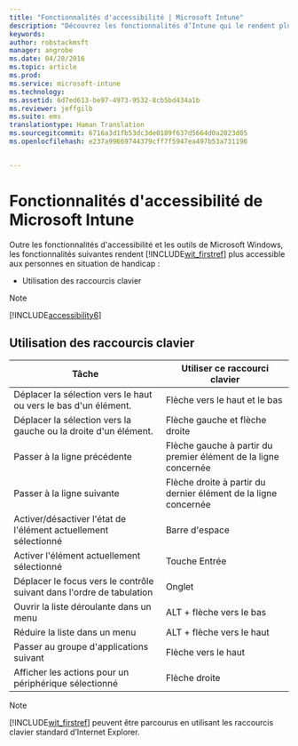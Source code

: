 ```yaml
---
title: "Fonctionnalités d'accessibilité | Microsoft Intune"
description: "Découvrez les fonctionnalités d’Intune qui le rendent plus accessible aux personnes handicapées."
keywords: 
author: robstackmsft
manager: angrobe
ms.date: 04/28/2016
ms.topic: article
ms.prod: 
ms.service: microsoft-intune
ms.technology: 
ms.assetid: 6d7ed613-be97-4973-9532-8cb5bd434a1b
ms.reviewer: jeffgilb
ms.suite: ems
translationtype: Human Translation
ms.sourcegitcommit: 6716a3d1fb53dc3de0189f637d5664d0a2023d05
ms.openlocfilehash: e237a99669744379cff7f5947ea497b53a731196


---
```


# Fonctionnalités d'accessibilité de Microsoft Intune
Outre les fonctionnalités d'accessibilité et les outils de Microsoft Windows, les fonctionnalités suivantes rendent [!INCLUDE[wit_firstref](./includes/wit_firstref_md.md)] plus accessible aux personnes en situation de handicap :

-   Utilisation des raccourcis clavier

> [!NOTE]
> [!INCLUDE[accessibility6](./includes/accessibility6_md.md)]

## Utilisation des raccourcis clavier

|Tâche|Utiliser ce raccourci clavier|
|--------------|------------------------------|
|Déplacer la sélection vers le haut ou vers le bas d'un élément.|Flèche vers le haut et le bas|
|Déplacer la sélection vers la gauche ou la droite d'un élément.|Flèche gauche et flèche droite|
|Passer à la ligne précédente|Flèche gauche à partir du premier élément de la ligne concernée|
|Passer à la ligne suivante|Flèche droite à partir du dernier élément de la ligne concernée|
|Activer/désactiver l'état de l'élément actuellement sélectionné|Barre d'espace|
|Activer l'élément actuellement sélectionné|Touche Entrée|
|Déplacer le focus vers le contrôle suivant dans l'ordre de tabulation|Onglet|
|Ouvrir la liste déroulante dans un menu|ALT + flèche vers le bas|
|Réduire la liste dans un menu|ALT + flèche vers le haut|
|Passer au groupe d'applications suivant|Flèche vers le haut|
|Afficher les actions pour un périphérique sélectionné|Flèche droite|
> [!NOTE]
> [!INCLUDE[wit_firstref](./includes/wit_firstref_md.md)] peuvent être parcourus en utilisant les raccourcis clavier standard d’Internet Explorer.




<!--HONumber=Jul16_HO4-->


